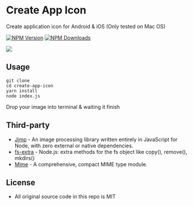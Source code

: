 # Create App Icon

Create application icon for Android & iOS (Only tested on Mac OS)

[![NPM Version](https://img.shields.io/npm/v/detox.svg?style=flat)](https://www.npmjs.com/package/appicon-maker)
[![NPM Downloads](https://img.shields.io/npm/dm/detox.svg?style=flat)](https://www.npmjs.com/package/appicon-maker)

<img src="https://media.giphy.com/media/5dWbtO3FwbmqFUbQtB/giphy.gif" />

## Usage

```
git clone
cd create-app-icon
yarn install
node index.js
```

Drop your image into terminal & waiting it finish

## Third-party

* [Jimp](https://github.com/oliver-moran/jimp) - An image processing library written entirely in JavaScript for Node, with zero external or native dependencies.
* [fs-extra](https://github.com/jprichardson/node-fs-extra) - Node.js: extra methods for the fs object like copy(), remove(), mkdirs()
* [Mime](https://github.com/broofa/node-mime#readme) - A comprehensive, compact MIME type module.

## License

* All original source code in this repo is MIT
